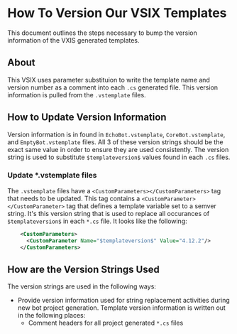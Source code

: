 # How To Version Our VSIX Templates

This document outlines the steps necessary to bump the version information of the VXIS generated templates.

## About

This VSIX uses parameter substituion to write the template name and version number as a comment into each `.cs` generated file.  This version information is pulled from the `.vstemplate` files.

## How to Update Version Information

Version information is in found in `EchoBot.vstemplate`, `CoreBot.vstemplate`, and `EmptyBot.vstemplate` files.  All 3 of these version strings should be the exact same value in order to ensure they are used consistently.  The version string is used to substitute `$templateversion$` values found in each `.cs` files.


### Update *.vstemplate files

The `.vstemplate` files have a `<CustomParameters></CustomParameters>` tag that needs to be updated.  This tag contains a `<CustomParameter></CustomParameter>` tag that defines a template variable set to a semver string.  It's this version string that is used to replace all occurances of `$templateversion$` in each `*.cs` file.  It looks like the following:

```xml
    <CustomParameters>
      <CustomParameter Name="$templateversion$" Value="4.12.2"/>         <<<-HAND-CRAFTED-semver
    </CustomParameters>
```



## How are the Version Strings Used

The version strings are used in the following ways:

- Provide version information used for string replacement activities during new bot project generation.  Template version information is written out in the following places:
    - Comment headers for all project generated `*.cs` files
